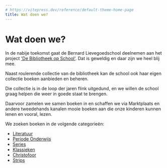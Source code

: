 ```yaml
---
# https://vitepress.dev/reference/default-theme-home-page
title: Wat doen we?
---
```

# Wat doen we?

In de nabije toekomst gaat de Bernard Lievegoedschool deelnemen aan het project ['De Bibliotheek op School'](https://bibliotheek.centreceramique.nl/jeugd/0-6-jaar/in-de-wijk-bibliotheek-op-school). Dat is geweldig en daar zijn we heel blij mee.

Naast roulerende collectie van de bibliotheek kan de school ook haar eigen collectie boeken aanbieden en beheren.

Die collectie is in de loop der jaren flink uitgedund, en we willen de school graag helpen die weer in goede staat te brengen. 

Daarvoor zamelen we samen boeken in en schaffen we via Marktplaats en andere tweedehands kanalen mooie boeken aan die onze kinderen kunnen lenen en vooral, lezen.

We zoeken boeken in de volgende categorieën:

- [Literatuur](literatuur)
- [Periode Onderwijs](periode)
- [Series](series)
- [Klassieken](klassieken)
- [Christofoor](christofoor)
- [Strips](strips)


